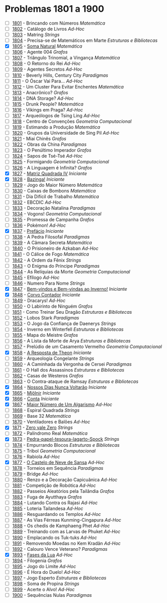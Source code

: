 # Problemas 1801 a 1900

  - [ ]  [1801](https://www.urionlinejudge.com.br/judge/pt/problems/view/1801) - Brincando com Números *Matemática*
  - [ ]  [1802](https://www.urionlinejudge.com.br/judge/pt/problems/view/1802) - Catálogo de Livros *Ad-Hoc*
  - [ ]  [1803](https://www.urionlinejudge.com.br/judge/pt/problems/view/1803) - Matring *Strings*
  - [ ]  [1804](https://www.urionlinejudge.com.br/judge/pt/problems/view/1804) - Precisa-se de Matemáticos em Marte *Estruturas e Bibliotecas*
  - [x]  [1805](https://www.urionlinejudge.com.br/judge/pt/problems/view/1805) - [Soma Natural](https://github.com/potigol/URI-Potigol/blob/master/src/1801-1900/1805.poti) *Matemática*
  - [ ]  [1806](https://www.urionlinejudge.com.br/judge/pt/problems/view/1806) - Agente 004 *Grafos*
  - [ ]  [1807](https://www.urionlinejudge.com.br/judge/pt/problems/view/1807) - Triângulo Trinomial, a Vingança *Matemática*
  - [ ]  [1808](https://www.urionlinejudge.com.br/judge/pt/problems/view/1808) - O Retorno do Rei *Ad-Hoc*
  - [ ]  [1809](https://www.urionlinejudge.com.br/judge/pt/problems/view/1809) - Agentes Secretos *Ad-Hoc*
  - [ ]  [1810](https://www.urionlinejudge.com.br/judge/pt/problems/view/1810) - Beverly Hills, Century City *Paradigmas*
  - [ ]  [1811](https://www.urionlinejudge.com.br/judge/pt/problems/view/1811) - O Óscar Vai Para... *Ad-Hoc*
  - [ ]  [1812](https://www.urionlinejudge.com.br/judge/pt/problems/view/1812) - Um Cluster Para Evitar Enchentes *Matemática*
  - [ ]  [1813](https://www.urionlinejudge.com.br/judge/pt/problems/view/1813) - Anacrônico? *Grafos*
  - [ ]  [1814](https://www.urionlinejudge.com.br/judge/pt/problems/view/1814) - DNA Storage? *Ad-Hoc*
  - [ ]  [1815](https://www.urionlinejudge.com.br/judge/pt/problems/view/1815) - Drunk People? *Matemática*
  - [ ]  [1816](https://www.urionlinejudge.com.br/judge/pt/problems/view/1816) - Vikings em Praga? *Ad-Hoc*
  - [ ]  [1817](https://www.urionlinejudge.com.br/judge/pt/problems/view/1817) - Arqueólogos de Tsing Ling *Ad-Hoc*
  - [ ]  [1818](https://www.urionlinejudge.com.br/judge/pt/problems/view/1818) - Centro de Convenções *Geometria Computacional*
  - [ ]  [1819](https://www.urionlinejudge.com.br/judge/pt/problems/view/1819) - Estimando a Produção *Matemática*
  - [ ]  [1820](https://www.urionlinejudge.com.br/judge/pt/problems/view/1820) - Grupos da Universidade de Sing Pil *Ad-Hoc*
  - [ ]  [1821](https://www.urionlinejudge.com.br/judge/pt/problems/view/1821) - Miai Chinês *Grafos*
  - [ ]  [1822](https://www.urionlinejudge.com.br/judge/pt/problems/view/1822) - Obras da China *Paradigmas*
  - [ ]  [1823](https://www.urionlinejudge.com.br/judge/pt/problems/view/1823) - O Penúltimo Imperador *Grafos*
  - [ ]  [1824](https://www.urionlinejudge.com.br/judge/pt/problems/view/1824) - Sapos de Tsé-Tsé *Ad-Hoc*
  - [ ]  [1825](https://www.urionlinejudge.com.br/judge/pt/problems/view/1825) - Formigando *Geometria Computacional*
  - [ ]  [1826](https://www.urionlinejudge.com.br/judge/pt/problems/view/1826) - A Linguagem é Infinita? *Grafos*
  - [x]  [1827](https://www.urionlinejudge.com.br/judge/pt/problems/view/1827) - [Matriz Quadrada IV](https://github.com/potigol/URI-Potigol/blob/master/src/1801-1900/1827.poti) *Iniciante*
  - [x]  [1828](https://www.urionlinejudge.com.br/judge/pt/problems/view/1828) - [Bazinga!](https://github.com/potigol/URI-Potigol/blob/master/src/1801-1900/1828.poti) *Iniciante*
  - [ ]  [1829](https://www.urionlinejudge.com.br/judge/pt/problems/view/1829) - Jogo do Maior Número *Matemática*
  - [ ]  [1830](https://www.urionlinejudge.com.br/judge/pt/problems/view/1830) - Caixas de Bombons *Matemática*
  - [ ]  [1831](https://www.urionlinejudge.com.br/judge/pt/problems/view/1831) - Dia Difícil de Trabalho *Matemática*
  - [ ]  [1832](https://www.urionlinejudge.com.br/judge/pt/problems/view/1832) - EBCDIC *Ad-Hoc*
  - [ ]  [1833](https://www.urionlinejudge.com.br/judge/pt/problems/view/1833) - Decoração Natalina *Paradigmas*
  - [ ]  [1834](https://www.urionlinejudge.com.br/judge/pt/problems/view/1834) - Vogons! *Geometria Computacional*
  - [ ]  [1835](https://www.urionlinejudge.com.br/judge/pt/problems/view/1835) - Promessa de Campanha *Grafos*
  - [ ]  [1836](https://www.urionlinejudge.com.br/judge/pt/problems/view/1836) - Pokémon! *Ad-Hoc*
  - [x]  [1837](https://www.urionlinejudge.com.br/judge/pt/problems/view/1837) - [Prefácio](https://github.com/potigol/URI-Potigol/blob/master/src/1801-1900/1837.poti) *Iniciante*
  - [ ]  [1838](https://www.urionlinejudge.com.br/judge/pt/problems/view/1838) - A Pedra Filosofal *Paradigmas*
  - [ ]  [1839](https://www.urionlinejudge.com.br/judge/pt/problems/view/1839) - A Câmara Secreta *Matemática*
  - [ ]  [1840](https://www.urionlinejudge.com.br/judge/pt/problems/view/1840) - O Prisioneiro de Azkaban *Ad-Hoc*
  - [ ]  [1841](https://www.urionlinejudge.com.br/judge/pt/problems/view/1841) - O Cálice de Fogo *Matemática*
  - [ ]  [1842](https://www.urionlinejudge.com.br/judge/pt/problems/view/1842) - A Ordem da Fênix *Strings*
  - [ ]  [1843](https://www.urionlinejudge.com.br/judge/pt/problems/view/1843) - O Enigma do Príncipe *Paradigmas*
  - [ ]  [1844](https://www.urionlinejudge.com.br/judge/pt/problems/view/1844) - As Relíquias da Morte *Geometria Computacional*
  - [ ]  [1845](https://www.urionlinejudge.com.br/judge/pt/problems/view/1845) - Efílogo *Ad-Hoc*
  - [ ]  [1846](https://www.urionlinejudge.com.br/judge/pt/problems/view/1846) - Numero Para Nome *Strings*
  - [x]  [1847](https://www.urionlinejudge.com.br/judge/pt/problems/view/1847) - [Bem-vindos e Bem-vindas ao Inverno!](https://github.com/potigol/URI-Potigol/blob/master/src/1801-1900/1847.poti) *Iniciante*
  - [x]  [1848](https://www.urionlinejudge.com.br/judge/pt/problems/view/1848) - [Corvo Contador](https://github.com/potigol/URI-Potigol/blob/master/src/1801-1900/1848.poti) *Iniciante*
  - [ ]  [1849](https://www.urionlinejudge.com.br/judge/pt/problems/view/1849) - Dracarys! *Ad-Hoc*
  - [ ]  [1850](https://www.urionlinejudge.com.br/judge/pt/problems/view/1850) - O Labirinto de Ninguém *Grafos*
  - [ ]  [1851](https://www.urionlinejudge.com.br/judge/pt/problems/view/1851) - Como Treinar Seu Dragão *Estruturas e Bibliotecas*
  - [ ]  [1852](https://www.urionlinejudge.com.br/judge/pt/problems/view/1852) - Lobos Stark *Paradigmas*
  - [ ]  [1853](https://www.urionlinejudge.com.br/judge/pt/problems/view/1853) - O Jogo da Confiança de Daenerys *Strings*
  - [ ]  [1854](https://www.urionlinejudge.com.br/judge/pt/problems/view/1854) - Inverno em Winterfell *Estruturas e Bibliotecas*
  - [ ]  [1855](https://www.urionlinejudge.com.br/judge/pt/problems/view/1855) - Mapa do Meistre *Grafos*
  - [ ]  [1856](https://www.urionlinejudge.com.br/judge/pt/problems/view/1856) - A Lista da Morte de Arya *Estruturas e Bibliotecas*
  - [ ]  [1857](https://www.urionlinejudge.com.br/judge/pt/problems/view/1857) - Prelúdio de um Casamento Vermelho *Geometria Computacional*
  - [x]  [1858](https://www.urionlinejudge.com.br/judge/pt/problems/view/1858) - [A Resposta de Theon](https://github.com/potigol/URI-Potigol/blob/master/src/1801-1900/1858.poti) *Iniciante*
  - [ ]  [1859](https://www.urionlinejudge.com.br/judge/pt/problems/view/1859) - Arqueologia Congelante *Strings*
  - [ ]  [1860](https://www.urionlinejudge.com.br/judge/pt/problems/view/1860) - A Caminhada da Vergonha de Cersei *Paradigmas*
  - [ ]  [1861](https://www.urionlinejudge.com.br/judge/pt/problems/view/1861) - O Hall dos Assassinos *Estruturas e Bibliotecas*
  - [ ]  [1862](https://www.urionlinejudge.com.br/judge/pt/problems/view/1862) - Casas de Westeros *Grafos*
  - [ ]  [1863](https://www.urionlinejudge.com.br/judge/pt/problems/view/1863) - O Contra-ataque de Ramsay *Estruturas e Bibliotecas*
  - [x]  [1864](https://www.urionlinejudge.com.br/judge/pt/problems/view/1864) - [Nossos Dias Nunca Voltarão](https://github.com/potigol/URI-Potigol/blob/master/src/1801-1900/1864.poti) *Iniciante*
  - [x]  [1865](https://www.urionlinejudge.com.br/judge/pt/problems/view/1865) - [Mjölnir](https://github.com/potigol/URI-Potigol/blob/master/src/1801-1900/1865.poti) *Iniciante*
  - [x]  [1866](https://www.urionlinejudge.com.br/judge/pt/problems/view/1866) - [Conta](https://github.com/potigol/URI-Potigol/blob/master/src/1801-1900/1866.poti) *Iniciante*
  - [x]  [1867](https://www.urionlinejudge.com.br/judge/pt/problems/view/1867) - [Maior Número de Um Algarismo](https://github.com/potigol/URI-Potigol/blob/master/src/1801-1900/1867.poti) *Ad-Hoc*
  - [ ]  [1868](https://www.urionlinejudge.com.br/judge/pt/problems/view/1868) - Espiral Quadrada *Strings*
  - [ ]  [1869](https://www.urionlinejudge.com.br/judge/pt/problems/view/1869) - Base 32 *Matemática*
  - [ ]  [1870](https://www.urionlinejudge.com.br/judge/pt/problems/view/1870) - Ventiladores e Balões *Ad-Hoc*
  - [x]  [1871](https://www.urionlinejudge.com.br/judge/pt/problems/view/1871) - [Zero vale Zero](https://github.com/potigol/URI-Potigol/blob/master/src/1801-1900/1871.poti) *Strings*
  - [ ]  [1872](https://www.urionlinejudge.com.br/judge/pt/problems/view/1872) - Palíndromo Real *Matemática*
  - [x]  [1873](https://www.urionlinejudge.com.br/judge/pt/problems/view/1873) - [Pedra-papel-tesoura-lagarto-Spock](https://github.com/potigol/URI-Potigol/blob/master/src/1801-1900/1873.poti) *Strings*
  - [ ]  [1874](https://www.urionlinejudge.com.br/judge/pt/problems/view/1874) - Empurrando Blocos *Estruturas e Bibliotecas*
  - [ ]  [1875](https://www.urionlinejudge.com.br/judge/pt/problems/view/1875) - Tribol *Geometria Computacional*
  - [ ]  [1876](https://www.urionlinejudge.com.br/judge/pt/problems/view/1876) - Rabiola *Ad-Hoc*
  - [x]  [1877](https://www.urionlinejudge.com.br/judge/pt/problems/view/1877) - [O Castelo de Neve de Sansa](https://github.com/potigol/URI-Potigol/blob/master/src/1801-1900/1877.poti) *Ad-Hoc*
  - [ ]  [1878](https://www.urionlinejudge.com.br/judge/pt/problems/view/1878) - Torneios em Sequência *Paradigmas*
  - [ ]  [1879](https://www.urionlinejudge.com.br/judge/pt/problems/view/1879) - Bridge *Ad-Hoc*
  - [ ]  [1880](https://www.urionlinejudge.com.br/judge/pt/problems/view/1880) - Renzo e a Decoração Capicuânica *Ad-Hoc*
  - [ ]  [1881](https://www.urionlinejudge.com.br/judge/pt/problems/view/1881) - Competição de Robótica *Ad-Hoc*
  - [ ]  [1882](https://www.urionlinejudge.com.br/judge/pt/problems/view/1882) - Passeios Aleatórios pela Tailândia *Grafos*
  - [ ]  [1883](https://www.urionlinejudge.com.br/judge/pt/problems/view/1883) - Fuga de Ayutthaya *Grafos*
  - [ ]  [1884](https://www.urionlinejudge.com.br/judge/pt/problems/view/1884) - Lutando Contra os Rajasi *Ad-Hoc*
  - [ ]  [1885](https://www.urionlinejudge.com.br/judge/pt/problems/view/1885) - Loteria Tailandesa *Ad-Hoc*
  - [ ]  [1886](https://www.urionlinejudge.com.br/judge/pt/problems/view/1886) - Resguardando os Templos *Ad-Hoc*
  - [ ]  [1887](https://www.urionlinejudge.com.br/judge/pt/problems/view/1887) - As Vias Férreas Kunming-Cingapura *Ad-Hoc*
  - [ ]  [1888](https://www.urionlinejudge.com.br/judge/pt/problems/view/1888) - Os chedis de Kamphaeng Phet *Ad-Hoc*
  - [ ]  [1889](https://www.urionlinejudge.com.br/judge/pt/problems/view/1889) - Treinando com as Larvas de Phuket *Ad-Hoc*
  - [ ]  [1890](https://www.urionlinejudge.com.br/judge/pt/problems/view/1890) - Emplacando os Tuk-tuks *Ad-Hoc*
  - [ ]  [1891](https://www.urionlinejudge.com.br/judge/pt/problems/view/1891) - Removendo Moedas no Kem Kradãn *Ad-Hoc*
  - [ ]  [1892](https://www.urionlinejudge.com.br/judge/pt/problems/view/1892) - Calouro Vence Veterano? *Paradigmas*
  - [x]  [1893](https://www.urionlinejudge.com.br/judge/pt/problems/view/1893) - [Fases da Lua](https://github.com/potigol/URI-Potigol/blob/master/src/1801-1900/1893.poti) *Ad-Hoc*
  - [ ]  [1894](https://www.urionlinejudge.com.br/judge/pt/problems/view/1894) - Filogenia *Grafos*
  - [ ]  [1895](https://www.urionlinejudge.com.br/judge/pt/problems/view/1895) - Jogo do Limite *Ad-Hoc*
  - [ ]  [1896](https://www.urionlinejudge.com.br/judge/pt/problems/view/1896) - É Hora do Duelo! *Ad-Hoc*
  - [ ]  [1897](https://www.urionlinejudge.com.br/judge/pt/problems/view/1897) - Jogo Esperto *Estruturas e Bibliotecas*
  - [ ]  [1898](https://www.urionlinejudge.com.br/judge/pt/problems/view/1898) - Soma de Propina *Strings*
  - [ ]  [1899](https://www.urionlinejudge.com.br/judge/pt/problems/view/1899) - Acerte o Alvo! *Ad-Hoc*
  - [ ]  [1900](https://www.urionlinejudge.com.br/judge/pt/problems/view/1900) - Sequências Nulas *Paradigmas*
